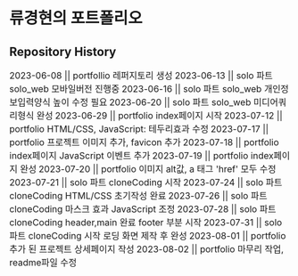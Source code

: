 # 류경현의 포트폴리오

## Repository History

<font size="3">2023-06-08 || portfollio 레퍼지토리 생성</font>
<font size="3">2023-06-13 || solo 파트 solo_web 모바일버전 진행중</font>
<font size="3">2023-06-16 || solo 파트 solo_web 개인정보입력양식 높이 수정 필요</font>
<font size="3">2023-06-20 || solo 파트 solo_web 미디어쿼리형식 완성</font>
<font size="3">2023-06-29 || portfolio index페이지 시작</font>
<font size="3">2023-07-12 || portfolio HTML/CSS, JavaScript: 테두리효과 수정</font>
<font size="3">2023-07-17 || portfolio 프로젝트 이미지 추가, favicon 추가</font>
<font size="3">2023-07-18 || portfolio index페이지 JavaScript 이벤트 추가</font>
<font size="3">2023-07-19 || portfolio index페이지 완성</font>
<font size="3">2023-07-20 || portfolio 이미지 alt값, a 태그 'href' 모두 수정</font>
<font size="3">2023-07-21 || solo 파트 cloneCoding 시작</font>
<font size="3">2023-07-24 || solo 파트 cloneCoding HTML/CSS 초기작성 완료</font>
<font size="3">2023-07-26 || solo 파트 cloneCoding 마스크 효과 JavaScript 조정</font>
<font size="3">2023-07-28 || solo 파트 cloneCoding header,main 완료 footer 부분 시작</font>
<font size="3">2023-07-31 || solo 파트 cloneCoding 시작 로딩 화면 제작 후 완성</font>
<font size="3">2023-08-01 || portfolio 추가 된 프로젝트 상세페이지 작성</font>
<font size="3">2023-08-02 || portfolio 마무리 작업, readme파일 수정</font>
